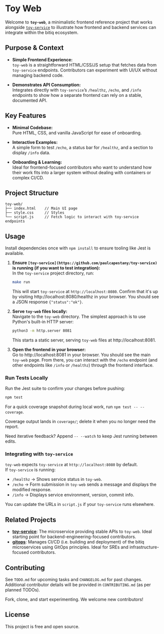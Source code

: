 # Toy Web

Welcome to **`toy-web`**, a minimalistic frontend reference project that works alongside [`toy-service`](https://github.com/paulcapestany/toy-service) to illustrate how frontend and backend services can integrate within the bitiq ecosystem.

## Purpose & Context

- **Simple Frontend Experience:**  
  `toy-web` is a straightforward HTML/CSS/JS setup that fetches data from `toy-service` endpoints. Contributors can experiment with UI/UX without managing backend code.

- **Demonstrates API Consumption:**  
  Integrates directly with `toy-service`’s `/healthz`, `/echo`, and `/info` endpoints to show how a separate frontend can rely on a stable, documented API.

## Key Features

- **Minimal Codebase:**  
  Pure HTML, CSS, and vanilla JavaScript for ease of onboarding.

- **Interactive Examples:**  
  A simple form to test `/echo`, a status bar for `/healthz`, and a section to display `/info` data.

- **Onboarding & Learning:**  
  Ideal for frontend-focused contributors who want to understand how their work fits into a larger system without dealing with containers or complex CI/CD.

## Project Structure

```text
toy-web/
├── index.html    // Main UI page
├── style.css     // Styles
└── script.js     // Fetch logic to interact with toy-service endpoints
```

## Usage

Install dependencies once with `npm install` to ensure tooling like Jest is available.

1. **Ensure `[toy-service](https://github.com/paulcapestany/toy-service)` is running (if you want to test integration):**  
   In the `toy-service` project directory, run:
   ```bash
   make run
   ```
   This will start `toy-service` at `http://localhost:8080`. Confirm that it's up by visiting http://localhost:8080/healthz in your browser. You should see a JSON response `{"status":"ok"}`.

2. **Serve `toy-web` files locally:**  
   Navigate to the `toy-web` directory. The simplest approach is to use Python's built-in HTTP server:
   ```bash
   python3 -m http.server 8081
   ```
   This starts a static server, serving `toy-web` files at http://localhost:8081.

3. **Open the frontend in your browser:**  
   Go to http://localhost:8081 in your browser. You should see the main `toy-web` page. From there, you can interact with the `/echo` endpoint (and other endpoints like `/info` or `/healthz`) through the frontend interface.

### Run Tests Locally

Run the Jest suite to confirm your changes before pushing:

```bash
npm test
```

For a quick coverage snapshot during local work, run `npm test -- --coverage`.

Coverage output lands in `coverage/`; delete it when you no longer need the report.

Need iterative feedback? Append `-- --watch` to keep Jest running between edits.

### Integrating with `toy-service`

`toy-web` expects `toy-service` at `http://localhost:8080` by default.  
If `toy-service` is running:
- `/healthz` → Shows service status in `toy-web`.
- `/echo` → Form submission in `toy-web` sends a message and displays the modified response.
- `/info` → Displays service environment, version, commit info.

You can update the URLs in `script.js` if your `toy-service` runs elsewhere.

## Related Projects

- **[toy-service](https://github.com/paulcapestany/toy-service)**: The microservice providing stable APIs to `toy-web`. Ideal starting point for backend-engineering-focused contributors. 
- **[gitops](https://github.com/paulcapestany/gitops)**: Manages CI/CD (i.e. building and deployment) of the bitiq microservices using GitOps principles. Ideal for SREs and infrastructure-focused contributors.

## Contributing

See `TODO.md` for upcoming tasks and `CHANGELOG.md` for past changes. Additional contributor details will be provided in `CONTRIBUTING.md` (as per planned TODOs).

Fork, clone, and start experimenting. We welcome new contributors!

## License

This project is free and open source.
